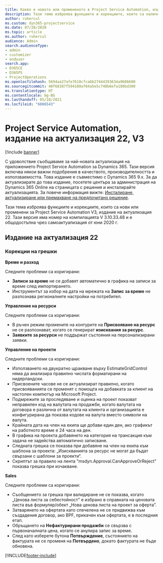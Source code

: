 ```yaml
---
title: Какво е новото или промененото в Project Service Automation, издание на актуализация 22, V3
description: Тази тема изброява функциите и корекциите, които са налични в Project Service Automation V3, издание на актуализация 22, V3.
author: ruhercul
ms.custom: dyn365-projectservice
ms.date: 07/28/2020
ms.topic: article
ms.author: ruhercul
audience: Admin
search.audienceType:
- admin
- customizer
- enduser
search.app:
- D365CE
- D365PS
- ProjectOperations
ms.openlocfilehash: 5694aa27afe7618cfca6b27444393634a9686600
ms.sourcegitcommit: 40f68387f594180af64a5e5c748b6efa188bd300
ms.translationtype: HT
ms.contentlocale: bg-BG
ms.lasthandoff: 05/10/2021
ms.locfileid: "6006543"
---
```

# <a name="project-service-automation-update-release-22-v3"></a>Project Service Automation, издание на актуализация 22, V3

[!include [banner](../includes/psa-now-project-operations.md)]

С удоволствие съобщаваме за най-новата актуализация на приложението Project Service Automation за Dynamics 365. Тази версия включва някои важни подобрения в качеството, производителността и използваемостта. Това издание е съвместимо с Dynamics 365 9.x. За да актуализирате до това издание, посетете центъра за администрация на Dynamics 365 Online на страницата с решения и инсталирайте актуализацията. За повече информация вижте: [Инсталиране, актуализиране или премахване на предпочитано решение](/power-platform/admin/install-remove-preferred-solution).

Тази тема изброява функциите и корекциите, които са нови или променени за Project Service Automation V3, издание на актуализация 22. Тази версия има номер на компилацията V 3.10.33.48 и е общодостъпна чрез самоактуализация от юни 2020 г.

## <a name="update-release-22"></a>Издание на актуализация 22

### <a name="bug-fixes"></a>Корекции на грешки



**Време и разход**

Следните проблеми са коригирани:

- **Записи за време** не се добавят автоматично в графика на записи за време след импортирането.
- Инструментът за избор на дата на мрежата на **Запис за време** не разпознава регионалните настройки на потребител.

**Управление на ресурси**

Следните проблеми са коригирани:

- В ръчен режим промените на контурите на **Присвояване на ресурс** не се разпознават, когато се генерират **изисквания за ресурс**.
- **Заявките за ресурси** не поддържат състояния на персонализирани заявки.

**Управление на проекти**

Следните проблеми са коригирани:

- Използването на двукратно щракване върху EstimateGridControl няма да анализира правилно числата форматирани на нидерландски.
- Присвоените часове не се актуализират правилно, когато присвояванията се променят с помощта на добавката за клиент на настолен компютър на Microsoft Project.
- Подмрежите за проследяване и оценка на проект показват неправилен код на валутата на продажби, когато валутата на договора е различна от валутата на клиента и организацията е конфигурирана да показва кодове на валута вместо символи на валута.
- Крайната дата на член на екипа ще добави един ден, ако графикът на работното време е 24 часа на ден.
- В графика на проекта добавянето на категория на трансакция към задача не задейства автоматично записване.
- Следната грешка се показва при добавяне на член на екипа към шаблона за проекта: „Изискванията за ресурс не могат да бъдат свързани с шаблони за проекти“. 
- Скриптът за правило на лента "msdyn.Approval.CanApproveOrReject" показва грешка при изчакване.

**Sales**

Следните проблеми са коригирани:

- Съобщението за грешка при валидиране не се показва, когато „Ценова листа за себестойност” е избрано в справката на ценовата листа във формуляр/обект „Нова ценова листа на проект за оферта”.
- Затварянето на офертата като спечелена не се придвижва към създадения договор, ако BPF, прикачен към офертата, е в последния етап.
- Обръщането на **Нефактурирани продажби** се свързва с първоначалната цена, когато се анулира запис за време.
- След като изберете бутона **Потвърждение**, състоянието на фактурата не се променя на **Потвърдено**, докато фактурата не бъде обновена.


[!INCLUDE[footer-include](../includes/footer-banner.md)]